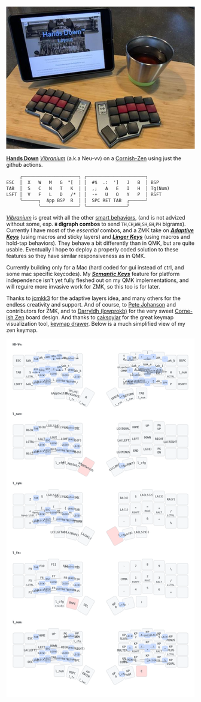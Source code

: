![zen pic](zen.jpg)

[**Hands Down**](http://handsdownlayout.com) [*Vibranium*](https://sites.google.com/alanreiser.com/handsdown/home/hands-down-neu#h.78qav8n932m7) (a.k.a Neu-vv) on a [Cornish-Zen](https://www.reddit.com/r/ErgoMechKeyboards/comments/reyulp/my_new_zen/) using just the github actions.

```
     ╭─────────────────────╮ ╭──────────────────────╮
ESC  │  X   W   M   G  "[  │ │  #$  .:  ']   J   B  │ BSP
TAB  │  S   C   N   T   K  | |  ,;   A   E   I   H  │ Tg(Num)
LSFT │  V   F   L   D   /* │ │  -+   U   O   Y   P  │ RSFT
     ╰──────╮  App BSP  R  │ │  SPC RET TAB  ╭──────╯
            ╰──────────────╯ ╰───────────────╯
```
[*Vibranium*](https://sites.google.com/alanreiser.com/handsdown/home/hands-down-neu#h.78qav8n932m7) is great with all the other [smart behaviors](https://sites.google.com/alanreiser.com/handsdown#h.8ngiif20qf4), (and is not advized without some, esp. **`H` digraph combos** to send `TH`,`CH`,`WH`,`SH`,`GH`,`PH` bigrams). Currently I have most of the *essential* combos, and a ZMK take on [***Adaptive Keys***](https://sites.google.com/alanreiser.com/handsdown#h.ps4itorhjiq9) (using macros and sticky layers) and [***Linger Keys***](https://sites.google.com/alanreiser.com/handsdown#h.w8doktr0rzce) (using macros and hold-tap behaviors). They behave a bit differently than in QMK, but are quite usable. Eventually I hope to deploy a properly coded solution to these features so they have similar responsiveness as in QMK.

Currently building only for a Mac (hard coded for gui instead of ctrl, and some mac specific keycodes). My [***Semantic Keys***](https://sites.google.com/alanreiser.com/handsdown#h.7mehnxbqcx2s) feature for platform independence isn't yet fully fleshed out on my QMK implementations, and will reguire more invasive work for ZMK, so this too is for later.

Thanks to [jcmkk3](https://github.com/jcmkk3) for the adaptive layers idea, and many others for the endless creativity and support. And of course, to [Pete Johanson](https://github.com/petejohanson) and contributors for ZMK, and to [Darryldh (lowprokb)](https://github.com/LOWPROKB) for the very sweet [Corne-ish Zen](https://github.com/LOWPROKB/zmk-config-Corne-ish-Zen) board design. And thanks to [caksoylar](https://github.com/caksoylar) for the great keymap visualization tool, [keymap drawer](https://github.com/caksoylar/keymap-drawer). Below is a much simplified view of my zen keymap.


![zen keymap](zen_keymap.png)
